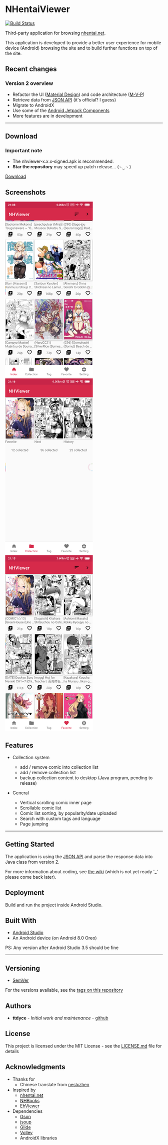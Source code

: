 # NHentaiViewer

[![Build Status](https://travis-ci.com/ttdyce/NHentaiViewer.svg?branch=master)](https://travis-ci.com/ttdyce/NHentaiViewer)

Third-party application for browsing [nhentai.net](https://nhentai.net).

This application is developed to provide a better user experience for mobile device (Android) browsing the site and to build further functions on top of the site.

## Recent changes

### Version 2 overview

- Refactor the UI ([Material Design](https://material.io/design/introduction/#principles)) and code architecture ([M-V-P](https://stackoverflow.com/questions/2056/what-are-mvp-and-mvc-and-what-is-the-difference))
- Retrieve data from [JSON API](https://github.com/NHMoeDev/NHentai-android/issues/27) (it's official? I guess)
- Migrate to AndroidX
- Use some of the [Android Jetpack Components](https://developer.android.com/jetpack)
- More features are in development

---

## Download

### Important note

- The nhviewer-x.x.x-signed.apk is recommended.
- **Star the repository** may speed up patch release... (¬‿¬ )

[Download](https://github.com/ttdyce/nhviewer/releases)

## Screenshots

<img src="./screenshots/index.png" alt="Index page demo" width="280"><img src="./screenshots/collection.png" alt="Collection display demo" width="280"><img src="./screenshots/favorite.png" alt="Favorite display demo" width="280">

## Features

- Collection system
  - add / remove comic into collection list
  - add / remove collection list
  - backup collection content to desktop (Java program, pending to release)

- General
  - Vertical scrolling comic inner page
  - Scrollable comic list
  - Comic list sorting, by popularity/date uploaded
  - Search with custom tags and language
  - Page jumping

---

## Getting Started

The application is using the [JSON API](https://github.com/NHMoeDev/NHentai-android/issues/27) and parse the response data into Java class from version 2.

For more information about coding, see [the wiki](https://github.com/ttdyce/NHentaiViewer/wiki) (which is not yet ready '_' please come back later).

## Deployment

Build and run the project inside Android Studio.

## Built With

- [Android Studio](https://developer.android.com/studio)
- An Android device (on Android 8.0 Oreo)

PS: Any version after Android Studio 3.5 should be fine

---

## Versioning

- [SemVer](http://semver.org/)

For the versions available, see the [tags on this repository](https://github.com/ttdyce/nhviewer/tags)

## Authors

- **ttdyce** - *Initial work and maintenance* - [github](https://github.com/ttdyce)

## License

This project is licensed under the MIT License - see the [LICENSE.md](LICENSE.md) file for details

## Acknowledgments

- Thanks for
  - Chinese translate from [neslxzhen](https://github.com/neslxzhen)
- Inspired by
  - [nhentai.net](https://nhentai.net)
  - [NHBooks](https://github.com/NHMoeDev/NHentai-android)
  - [EhViewer](https://github.com/seven332/EhViewer)
- Dependencies
  - [Gson](https://github.com/google/gson)
  - [jsoup](https://jsoup.org/download)
  - [Glide](http://bumptech.github.io/glide/doc/download-setup.html)
  - [Volley](https://developer.android.com/training/volley)
  - AndroidX libraries
